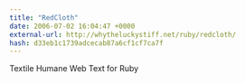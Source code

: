 ```yaml
---
title: "RedCloth"
date: 2006-07-02 16:04:47 +0000
external-url: http://whytheluckystiff.net/ruby/redcloth/
hash: d33eb1c1739adcecab87a6cf1cf7ca7f
---
```


Textile Humane Web Text for Ruby
